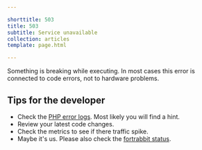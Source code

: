 ```yaml
---

shorttitle: 503
title: 503
subtitle: Service unavailable
collection: articles
template: page.html

---
```


<p class="type-l type-serif type-italic read-xl">Something is breaking while executing. In most cases this error is connected to code errors, not to hardware problems.</p>

## Tips for the developer

* Check the [PHP error logs](https://help.fortrabbit.com/logging). Most likely you will find a hint.
* Review your latest code changes.
* Check the metrics to see if there traffic spike.
* Maybe it's us. Please also check the [fortrabbit status](https://status.fortrabbit.com).
